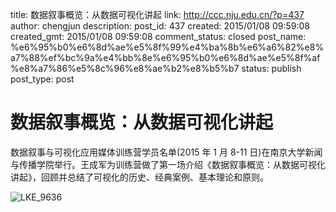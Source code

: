 title: 数据叙事概览：从数据可视化讲起
link: http://ccc.nju.edu.cn/?p=437
author: chengjun
description: 
post_id: 437
created: 2015/01/08 09:59:08
created_gmt: 2015/01/08 09:59:08
comment_status: closed
post_name: %e6%95%b0%e6%8d%ae%e5%8f%99%e4%ba%8b%e6%a6%82%e8%a7%88%ef%bc%9a%e4%bb%8e%e6%95%b0%e6%8d%ae%e5%8f%af%e8%a7%86%e5%8c%96%e8%ae%b2%e8%b5%b7
status: publish
post_type: post

# 数据叙事概览：从数据可视化讲起

数据叙事与可视化应用媒体训练营学员名单(2015 年 1 月 8-11 日)在南京大学新闻与传播学院举行。王成军为训练营做了第一场介绍《数据叙事概览：从数据可视化讲起》，回顾并总结了可视化的历史、经典案例、基本理论和原则。

![LKE_9636](:8089/wp-content/uploads/2015/09/LKE_9636-300x200.jpg)